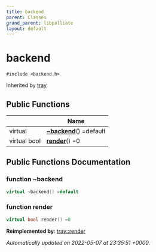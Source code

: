 ```yaml
---
title: backend
parent: Classes
grand_parent: libpalliate
layout: default
---
```


# backend






`#include <backend.h>`

Inherited by [tray](/libpalliate/generated/Classes/classtray)

## Public Functions

|                | Name           |
| -------------- | -------------- |
| virtual | **[~backend](/libpalliate/generated/Classes/classbackend#function-~backend)**() =default |
| virtual bool | **[render](/libpalliate/generated/Classes/classbackend#function-render)**() =0 |

## Public Functions Documentation

### function ~backend

```cpp
virtual ~backend() =default
```


### function render

```cpp
virtual bool render() =0
```


**Reimplemented by**: [tray::render](/libpalliate/generated/Classes/classtray#function-render)



_Automatically updated on 2022-05-07 at 23:35:51 +0000._